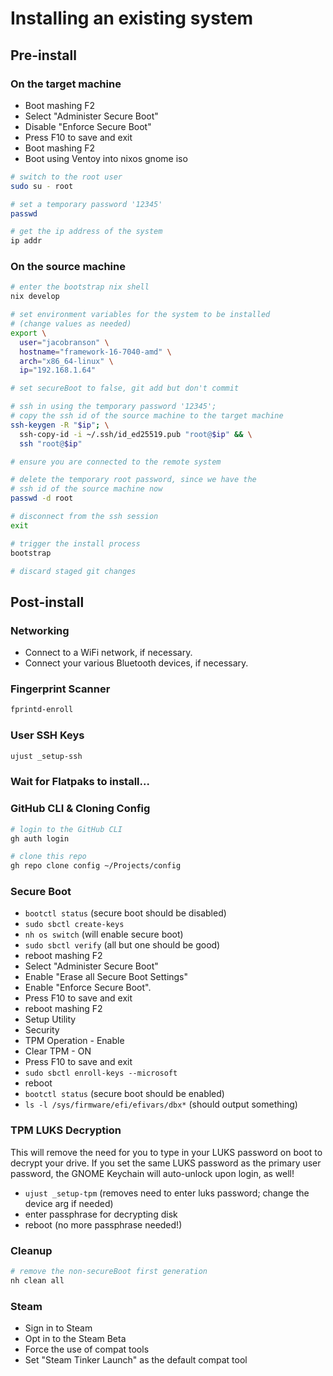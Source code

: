 # Installing an existing system

## Pre-install

### On the target machine

- Boot mashing F2
- Select "Administer Secure Boot"
- Disable "Enforce Secure Boot"
- Press F10 to save and exit
- Boot mashing F2
- Boot using Ventoy into nixos gnome iso

```bash
# switch to the root user
sudo su - root

# set a temporary password '12345'
passwd

# get the ip address of the system
ip addr
```

### On the source machine

```bash
# enter the bootstrap nix shell
nix develop

# set environment variables for the system to be installed
# (change values as needed)
export \
  user="jacobranson" \
  hostname="framework-16-7040-amd" \
  arch="x86_64-linux" \
  ip="192.168.1.64"

# set secureBoot to false, git add but don't commit

# ssh in using the temporary password '12345';
# copy the ssh id of the source machine to the target machine
ssh-keygen -R "$ip"; \
  ssh-copy-id -i ~/.ssh/id_ed25519.pub "root@$ip" && \
  ssh "root@$ip"

# ensure you are connected to the remote system

# delete the temporary root password, since we have the
# ssh id of the source machine now
passwd -d root

# disconnect from the ssh session
exit

# trigger the install process
bootstrap

# discard staged git changes
```

## Post-install

### Networking

- Connect to a WiFi network, if necessary.
- Connect your various Bluetooth devices, if necessary.

### Fingerprint Scanner

```bash
fprintd-enroll
```

### User SSH Keys

```bash
ujust _setup-ssh
```

### Wait for Flatpaks to install...

### GitHub CLI & Cloning Config

```bash
# login to the GitHub CLI
gh auth login

# clone this repo
gh repo clone config ~/Projects/config
```

### Secure Boot

- `bootctl status` (secure boot should be disabled)
- `sudo sbctl create-keys`
- `nh os switch` (will enable secure boot)
- `sudo sbctl verify` (all but one should be good)
- reboot mashing F2
- Select "Administer Secure Boot"
- Enable "Erase all Secure Boot Settings"
- Enable "Enforce Secure Boot".
- Press F10 to save and exit
- reboot mashing F2
- Setup Utility
- Security
- TPM Operation - Enable
- Clear TPM - ON
- Press F10 to save and exit
- `sudo sbctl enroll-keys --microsoft`
- reboot
- `bootctl status` (secure boot should be enabled)
- `ls -l /sys/firmware/efi/efivars/dbx*` (should output something)

### TPM LUKS Decryption

This will remove the need for you to type in your LUKS password
on boot to decrypt your drive. If you set the same LUKS password
as the primary user password, the GNOME Keychain will auto-unlock
upon login, as well!

- `ujust _setup-tpm` (removes need to enter luks password; change the device arg if needed)
- enter passphrase for decrypting disk
- reboot (no more passphrase needed!)

### Cleanup

```bash
# remove the non-secureBoot first generation
nh clean all
```

### Steam

- Sign in to Steam
- Opt in to the Steam Beta
- Force the use of compat tools
- Set "Steam Tinker Launch" as the default compat tool
